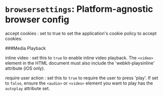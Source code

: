 ``browsersettings``: Platform-agnostic browser config
=====================================================

accept cookies
:	set to true to set the application's cookie policy to accept cookies.

###Media Playback

inline video
:	set this to `true` to enable inline video playback. The `<video>` element in the HTML document must also include the 'webkit-playsinline' attribute (iOS only).


require user action
:	set this to `true` to require the user to press 'play'. If set to `false`, ensure the `<audio>` or `<video>` element you want to play has the `autoplay` attribute set.